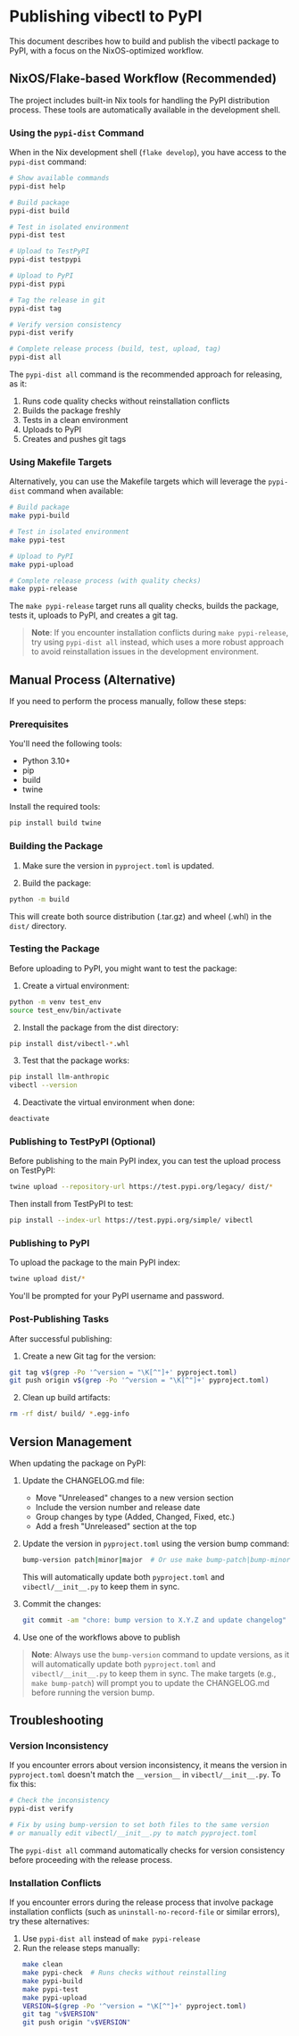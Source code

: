 # Publishing vibectl to PyPI

This document describes how to build and publish the vibectl package to PyPI,
with a focus on the NixOS-optimized workflow.

## NixOS/Flake-based Workflow (Recommended)

The project includes built-in Nix tools for handling the PyPI distribution process.
These tools are automatically available in the development shell.

### Using the `pypi-dist` Command

When in the Nix development shell (`flake develop`), you have access to the
`pypi-dist` command:

```zsh
# Show available commands
pypi-dist help

# Build package
pypi-dist build

# Test in isolated environment
pypi-dist test

# Upload to TestPyPI
pypi-dist testpypi

# Upload to PyPI
pypi-dist pypi

# Tag the release in git
pypi-dist tag

# Verify version consistency
pypi-dist verify

# Complete release process (build, test, upload, tag)
pypi-dist all
```

The `pypi-dist all` command is the recommended approach for releasing, as it:
1. Runs code quality checks without reinstallation conflicts
2. Builds the package freshly
3. Tests in a clean environment
4. Uploads to PyPI
5. Creates and pushes git tags

### Using Makefile Targets

Alternatively, you can use the Makefile targets which will leverage the `pypi-dist`
command when available:

```zsh
# Build package
make pypi-build

# Test in isolated environment
make pypi-test

# Upload to PyPI
make pypi-upload

# Complete release process (with quality checks)
make pypi-release
```

The `make pypi-release` target runs all quality checks, builds the package, tests
it, uploads to PyPI, and creates a git tag.

> **Note**: If you encounter installation conflicts during `make pypi-release`,
> try using `pypi-dist all` instead, which uses a more robust approach to avoid
> reinstallation issues in the development environment.

## Manual Process (Alternative)

If you need to perform the process manually, follow these steps:

### Prerequisites

You'll need the following tools:
- Python 3.10+
- pip
- build
- twine

Install the required tools:

```zsh
pip install build twine
```

### Building the Package

1. Make sure the version in `pyproject.toml` is updated.

2. Build the package:

```zsh
python -m build
```

This will create both source distribution (.tar.gz) and wheel (.whl) in the `dist/` directory.

### Testing the Package

Before uploading to PyPI, you might want to test the package:

1. Create a virtual environment:

```zsh
python -m venv test_env
source test_env/bin/activate
```

2. Install the package from the dist directory:

```zsh
pip install dist/vibectl-*.whl
```

3. Test that the package works:

```zsh
pip install llm-anthropic
vibectl --version
```

4. Deactivate the virtual environment when done:

```zsh
deactivate
```

### Publishing to TestPyPI (Optional)

Before publishing to the main PyPI index, you can test the upload process on TestPyPI:

```zsh
twine upload --repository-url https://test.pypi.org/legacy/ dist/*
```

Then install from TestPyPI to test:

```zsh
pip install --index-url https://test.pypi.org/simple/ vibectl
```

### Publishing to PyPI

To upload the package to the main PyPI index:

```zsh
twine upload dist/*
```

You'll be prompted for your PyPI username and password.

### Post-Publishing Tasks

After successful publishing:

1. Create a new Git tag for the version:

```zsh
git tag v$(grep -Po '^version = "\K[^"]+' pyproject.toml)
git push origin v$(grep -Po '^version = "\K[^"]+' pyproject.toml)
```

2. Clean up build artifacts:

```zsh
rm -rf dist/ build/ *.egg-info
```

## Version Management

When updating the package on PyPI:

1. Update the CHANGELOG.md file:
   - Move "Unreleased" changes to a new version section
   - Include the version number and release date
   - Group changes by type (Added, Changed, Fixed, etc.)
   - Add a fresh "Unreleased" section at the top

2. Update the version in `pyproject.toml` using the version bump command:
   ```zsh
   bump-version patch|minor|major  # Or use make bump-patch|bump-minor|bump-major
   ```
   This will automatically update both `pyproject.toml` and `vibectl/__init__.py` to keep them in sync.

3. Commit the changes:
   ```zsh
   git commit -am "chore: bump version to X.Y.Z and update changelog"
   ```

4. Use one of the workflows above to publish

> **Note**: Always use the `bump-version` command to update versions, as it will
> automatically update both `pyproject.toml` and `vibectl/__init__.py` to keep them
> in sync. The make targets (e.g., `make bump-patch`) will prompt you to update the
> CHANGELOG.md before running the version bump.

## Troubleshooting

### Version Inconsistency

If you encounter errors about version inconsistency, it means the version in
`pyproject.toml` doesn't match the `__version__` in `vibectl/__init__.py`. To fix this:

```zsh
# Check the inconsistency
pypi-dist verify

# Fix by using bump-version to set both files to the same version
# or manually edit vibectl/__init__.py to match pyproject.toml
```

The `pypi-dist all` command automatically checks for version consistency before
proceeding with the release process.

### Installation Conflicts

If you encounter errors during the release process that involve package installation
conflicts (such as `uninstall-no-record-file` or similar errors), try these alternatives:

1. Use `pypi-dist all` instead of `make pypi-release`
2. Run the release steps manually:
   ```zsh
   make clean
   make pypi-check  # Runs checks without reinstalling
   make pypi-build
   make pypi-test
   make pypi-upload
   VERSION=$(grep -Po '^version = "\K[^"]+' pyproject.toml)
   git tag "v$VERSION"
   git push origin "v$VERSION"
   ```
